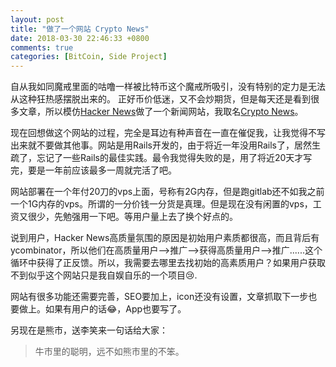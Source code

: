 ```yaml
---
layout: post
title: "做了一个网站 Crypto News"
date: 2018-03-30 22:46:33 +0800
comments: true
categories: [BitCoin, Side Project]
---
```


自从我如同魔戒里面的咕噜一样被比特币这个魔戒所吸引，没有特别的定力是无法从这种狂热感摆脱出来的。
正好币价低迷，又不会炒期货，但是每天还是看到很多文章，所以模仿[Hacker News](https://news.ycombinator.com/)做了一个新闻网站，我取名[Crypto News](https://news.cryptoloser.org/)。

现在回想做这个网站的过程，完全是耳边有种声音在一直在催促我，让我觉得不写出来就不要做其他事。网站是用Rails开发的，由于将近一年没用Rails了，居然生疏了，忘记了一些Rails的最佳实践。最令我觉得失败的是，用了将近20天才写完，要是一年前应该最多一周就完活了吧。

网站部署在一个年付20刀的vps上面，号称有2G内存，但是跑gitlab还不如我之前一个1G内存的vps。所谓的一分价钱一分货是真理。但是现在没有闲置的vps，工资又很少，先勉强用一下吧。等用户量上去了换个好点的。

说到用户，Hacker News高质量氛围的原因是初始用户素质都很高，而且背后有ycombinator，所以他们在高质量用户-->推广-->获得高质量用户-->推广......这个循环中获得了正反馈。所以，我需要去哪里去找初始的高素质用户？如果用户获取不到似乎这个网站只是我自娱自乐的一个项目😢.

网站有很多功能还需要完善，SEO要加上，icon还没有设置，文章抓取下一步也要做上。如果有用户的话😂，App也要写了。

另现在是熊市，送李笑来一句话给大家： 

> 牛市里的聪明，远不如熊市里的不笨。